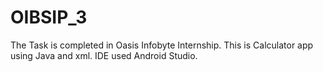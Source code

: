 # OIBSIP_3
The Task is completed in Oasis Infobyte Internship. This is Calculator app using Java and xml. IDE used Android Studio.
